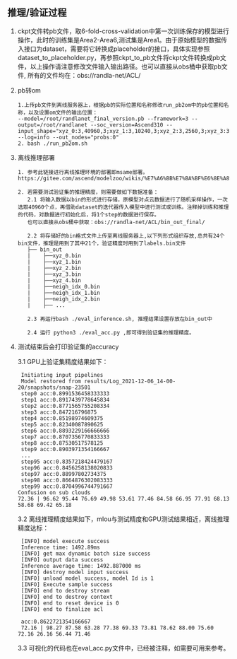 ## 推理/验证过程<a name="section1465595372416"></a>

1. ckpt文件转pb文件，取6-fold-cross-validation中第一次训练保存的模型进行操作，此时的训练集是Area2-Area6,测试集是Area1。由于原始模型的数据传入接口为dataset，需要将它转换成placeholder的接口，具体实现参照dataset_to_placeholder.py，再参照ckpt_to_pb文件将ckpt文件转换成pb文件，以上操作请注意修改文件输入输出路径。也可以直接从obs桶中获取pb文件, 所有的文件均在：obs://randla-net/ACL/

2. pb转om

   ```
   1.上传pb文件到离线服务器上，根据pb的实际位置和名称修改run_pb2om中的pb位置和名称，以及设置om文件的输出位置：
   --model=/root/randlanet_final_version.pb --framework=3 --output=/root/randlanet --soc_version=Ascend310 --input_shape="xyz_0:3,40960,3;xyz_1:3,10240,3;xyz_2:3,2560,3;xyz_3:3,640,3;xyz_4:3,160,3;neigh_idx_0:3,40960,16;neigh_idx_1:3,10240,16;neigh_idx_2:3,2560,16;neigh_idx_3:3,640,16;neigh_idx_4:3,160,16;sub_idx_0:3,10240,16;sub_idx_1:3,2560,16;sub_idx_2:3,640,16;sub_idx_3:3,160,16;sub_idx_4:3,80,16;interp_idx_0:3,40960,1;interp_idx_1:3,10240,1;interp_idx_2:3,2560,1;interp_idx_3:3,640,1;interp_idx_4:3,160,1;rgb:3,40960,6" --log=info --out_nodes="probs:0" 
   2. bash ./run_pb2om.sh
   ```

3. 离线推理部署

   ```
   1. 参考此链接进行离线推理环境的部署即msame部署。
   https://gitee.com/ascend/modelzoo/wikis/%E7%A6%BB%E7%BA%BF%E6%8E%A8%E7%90%86%E6%A1%88%E4%BE%8B/%E7%A6%BB%E7%BA%BF%E6%8E%A8%E7%90%86%E5%B7%A5%E5%85%B7msame%E4%BD%BF%E7%94%A8%E6%A1%88%E4%BE%8B
   
   2. 若需要测试验证集的推理精度，则需要做如下数据准备：
      2.1 将输入数据以bin的形式进行存储，原模型对点云数据进行了随机采样操作，一次选取40960个点，再借助dataset的迭代器传入模型中进行测试或训练。注释掉训练和推理的代码，对数据进行初始化后，将1个step的数据进行保存。 
      也可以直接从obs桶中获取：obs://randla-net/ACL/bin_out_final/
      
      2.2 将存储好的bin格式文件上传至离线服务器上,以下列形式组织存放,总共有24个bin文件，推理是用到了其中21个，验证精度时用到了labels.bin文件
      ├── bin_out    
      |    ├──xyz_0.bin      
      |    ├──xyz_1.bin
      |    ├──xyz_2.bin
      |    ├──xyz_3.bin
      |    ├──xyz_4.bin      
      |    ├──neigh_idx_0.bin
      |    ├──neigh_idx_1.bin
      |    ├──neigh_idx_2.bin
      |    ├── ...
      
      2.3 再运行bash ./eval_inference.sh, 推理结果设置存放在bin_out中
      
      2.4 运行 python3 ./eval_acc.py ,即可得到验证集的推理精度。

   ```

3. 测试结束后会打印验证集的accuracy

   3.1 GPU上验证集精度结果如下：

   ```
    Initiating input pipelines
    Model restored from results/Log_2021-12-06_14-00-20/snapshots/snap-23501
    step0 acc:0.8991536458333333
    step1 acc:0.8917439778645834
    step2 acc:0.8771565755208334
    step3 acc:0.847216796875
    step4 acc:0.85198974609375
    step5 acc:0.82340087890625
    step6 acc:0.8893229166666666
    step7 acc:0.8707356770833333
    step8 acc:0.87530517578125
    step9 acc:0.8903971354166667
    ...
    step95 acc:0.8357218424479167
    step96 acc:0.8456258138020833
    step97 acc:0.88997802734375
    step98 acc:0.8664876302083333
    step99 acc:0.8704996744791667
   Confusion on sub clouds
   72.36 | 96.62 95.44 76.69 49.98 53.61 77.46 84.58 66.95 77.91 68.13 58.68 69.42 65.18 
   ```

   3.2 离线推理精度结果如下，mIou与测试精度和GPU测试结果相近，离线推理精度达标：

   ```
    [INFO] model execute success
    Inference time: 1492.89ms
    [INFO] get max dynamic batch size success
    [INFO] output data success
    Inference average time: 1492.887000 ms
    [INFO] destroy model input success
    [INFO] unload model success, model Id is 1
    [INFO] Execute sample success
    [INFO] end to destroy stream
    [INFO] end to destroy context
    [INFO] end to reset device is 0
    [INFO] end to finalize acl

    acc:0.8622721354166667
    72.16 | 98.27 87.58 63.28 77.38 69.33 73.81 78.62 88.00 75.60 72.16 26.16 56.44 71.46
   ```
    3.3 可视化的代码也在eval_acc.py文件中，已经被注释，如需要可用来参考。

   


